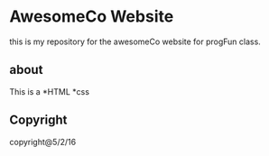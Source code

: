 # AwesomeCo Website

this is my repository for the awesomeCo website for progFun class.

## about
This is a
*HTML
*css


## Copyright
copyright@5/2/16
